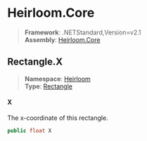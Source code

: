 # Heirloom.Core

> **Framework**: .NETStandard,Version=v2.1  
> **Assembly**: [Heirloom.Core][0]  

## Rectangle.X

> **Namespace**: [Heirloom][0]  
> **Type**: [Rectangle][1]  

#### X

The x-coordinate of this rectangle.

```cs
public float X
```

[0]: ../../../Heirloom.Core.md
[1]: ../Rectangle.md
